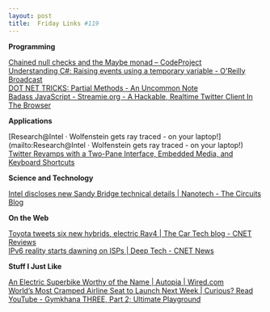 ```yaml
---
layout: post
title:  Friday Links #119
---
```

**Programming**

[Chained null checks and the Maybe monad – CodeProject](http://www.codeproject.com/KB/cs/maybemonads.aspx)   
[Understanding C#: Raising events using a temporary variable - O'Reilly Broadcast](http://broadcast.oreilly.com/2010/09/understanding-c-raising-events.html?utm_source=feedburner&utm_medium=feed&utm_campaign=Feed%3A+oreilly%2Fwindows+%28O%27Reilly+Media%3A+Microsoft+and+Windows%29&utm_content=Google+Reader)   
[DOT NET TRICKS: Partial Methods - An Uncommon Note](http://www.abhisheksur.com/2010/09/partial-methods-uncommon-note.html?utm_source=feedburner&utm_medium=feed&utm_campaign=Feed%3A+abhisheksur%2FWTgI+%28DOT+NET+TRICKS%29&utm_content=Google+Reader)   
[Badass JavaScript - Streamie.org - A Hackable, Realtime Twitter Client In The Browser](http://badassjs.com/post/1115581055/streamie-org-a-hackable-realtime-twitter-client-in)

**Applications**

[Research@Intel · Wolfenstein gets ray traced - on your laptop!](mailto:Research@Intel · Wolfenstein gets ray traced - on your laptop!)   
[Twitter Revamps with a Two-Pane Interface, Embedded Media, and Keyboard Shortcuts ](http://lifehacker.com/5638181/twitter-revamps-with-a-two+pane-interface-infinite-scrolling-and-embedded-media?utm_source=feedburner&utm_medium=feed&utm_campaign=Feed%3A+lifehacker%2Ffull+%28Lifehacker%29)

**Science and Technology**

[Intel discloses new Sandy Bridge technical details | Nanotech - The Circuits Blog ](http://news.cnet.com/8301-13924_3-20016302-64.html?part=rss&subj=news&tag=2547-1_3-0-20)

**On the Web**

[Toyota tweets six new hybrids, electric Rav4 | The Car Tech blog - CNET Reviews ](http://reviews.cnet.com/8301-13746_7-20016304-48.html?part=rss&subj=news&tag=2547-1_3-0-20)   
[IPv6 reality starts dawning on ISPs | Deep Tech - CNET News](http://news.cnet.com/8301-30685_3-20016284-264.html?part=rss&subj=news&tag=2547-1_3-0-20)

**Stuff I Just Like**

[An Electric Superbike Worthy of the Name | Autopia | Wired.com](http://www.wired.com/autopia/2010/09/swigz-electric-motorcycle/)   
[World’s Most Cramped Airline Seat to Launch Next Week | Curious? Read](http://www.curiousread.com/2010/09/worlds-most-cramped-airline-seat-to.html?utm_source=feedburner&utm_medium=feed&utm_campaign=Feed%3A+CuriousRead+%28Curious+Read%29)   
[YouTube - Gymkhana THREE, Part 2; Ultimate Playground](http://www.youtube.com/watch?v=4TshFWSsrn8)
